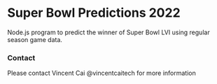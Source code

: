 # Super Bowl Predictions 2022

Node.js program to predict the winner of Super Bowl LVI using regular season game data.

### Contact

Please contact Vincent Cai @vincentcaitech for more information